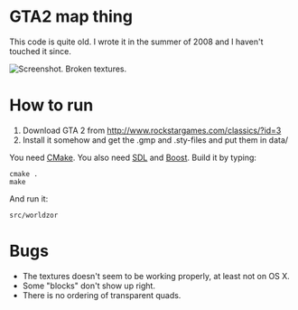 # GTA2 map thing

This code is quite old. I wrote it in the summer of 2008 and I haven't touched it since.

![Screenshot. Broken textures.](http://imgur.com/ROJnA.png)

# How to run

1. Download GTA 2 from http://www.rockstargames.com/classics/?id=3
2. Install it somehow and get the .gmp and .sty-files and put them in data/

You need [CMake](http://www.cmake.org/). You also need [SDL](http://www.libsd.org/) and [Boost](http://www.boost.org/).
Build it by typing:

    cmake .
    make

And run it:

    src/worldzor

# Bugs

* The textures doesn't seem to be working properly, at least not on OS X.
* Some "blocks" don't show up right.
* There is no ordering of transparent quads.

